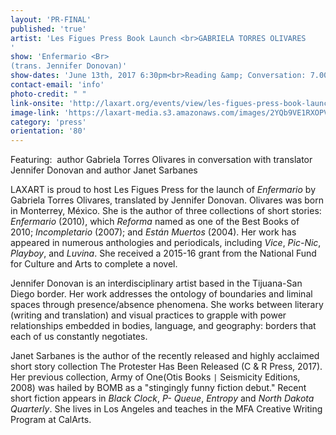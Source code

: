 ```yaml
---
layout: 'PR-FINAL'
published: 'true'
artist: 'Les Figues Press Book Launch <br>GABRIELA TORRES OLIVARES
'
show: 'Enfermario <Br>
(trans. Jennifer Donovan)'
show-dates: 'June 13th, 2017 6:30pm<br>Reading &amp; Conversation: 7.00 – 8.00 pm'
contact-email: 'info'
photo-credit: " "
link-onsite: 'http://laxart.org/events/view/les-figues-press-book-launch-gabriela-torres-olivares-ienfermarioi/'
image-link: 'https://laxart-media.s3.amazonaws.com/images/2YQb9VE1RXOPVFkjRiw3ew.jpg'
category: 'press'
orientation: '80'
---
```

Featuring:  author Gabriela Torres Olivares in conversation with translator Jennifer Donovan and author Janet Sarbanes

LAXART is proud to host Les Figues Press for the launch of *Enfermario* by Gabriela Torres Olivares, translated by Jennifer Donovan. Olivares was born in Monterrey, México. She is the author of three collections of short stories: *Enfermario* (2010), which *Reforma* named as one of the Best Books of 2010; *Incompletario* (2007); and *Están Muertos* (2004). Her work has appeared in numerous anthologies and periodicals, including *Vice*, *Pic-Nic*, *Playboy*, and *Luvina*. She received a 2015-16 grant from the National Fund for Culture and Arts to complete a novel.

Jennifer Donovan is an interdisciplinary artist based in the Tijuana-San Diego border. Her work addresses the ontology of boundaries and liminal spaces through presence/absence phenomena. She works between literary (writing and translation) and visual practices to grapple with power relationships embedded in bodies, language, and geography: borders that each of us constantly negotiates.

Janet Sarbanes is the author of the recently released and highly acclaimed short story collection The Protester Has Been Released (C & R Press, 2017). Her previous collection, Army of One(Otis Books `|` Seismicity Editions, 2008) was hailed by BOMB as a "stingingly funny fiction debut." Recent short fiction appears in *Black Clock*, *P- Queue*, *Entropy* and *North Dakota Quarterly*. She lives in Los Angeles and teaches in the MFA Creative Writing Program at CalArts.
